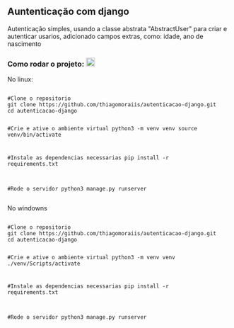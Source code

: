 <h2>Auntenticação com django</h2>
<p>Autenticação simples, usando a classe abstrata "AbstractUser" para criar e autenticar usarios, adicionado campos extras, como: idade, ano de nascimento</p>
<h3>
Como rodar o projeto:
<g-emoji class="g-emoji" fallback-src="https://github.githubassets.com/images/icons/emoji/unicode/1f973.png">
<img class="emoji" height="20" width="20" src="https://github.githubassets.com/images/icons/emoji/unicode/1f973.png">    
</g-emoji>
</h3>

<p>No linux:</p>

<div class="snippet-clipboard-content notranslate position-relative overflow-auto">
<pre class="notranslate">
<code>
#Clone o repositorio
git clone https://github.com/thiagomoraiis/autenticacao-django.git
cd autenticacao-django

#Crie e ative o ambiente virtual
python3 -m venv venv
source venv/bin/activate

#Instale as dependencias necessarias
pip install -r requirements.txt

#Rode o servidor
python3 manage.py runserver
</code>
</pre>
</div>

<p>No windowns</p>

<div class="snippet-clipboard-content notranslate position-relative overflow-auto">
<pre class="notranslate">
<code>
#Clone o repositorio
git clone https://github.com/thiagomoraiis/autenticacao-django.git
cd autenticacao-django

#Crie e ative o ambiente virtual
python3 -m venv venv
./venv/Scripts/activate

#Instale as dependencias necessarias
pip install -r requirements.txt

#Rode o servidor
python3 manage.py runserver
</code>
</pre>
</div>
